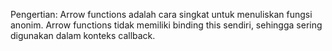 Pengertian:
Arrow functions adalah cara singkat untuk menuliskan fungsi anonim. Arrow functions tidak memiliki binding this sendiri, sehingga sering digunakan dalam konteks callback.